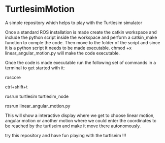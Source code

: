 # TurtlesimMotion
A simple repository which helps to play with the Turtlesim simulator

Once a standard ROS installation is made create the catkin workspace and include the python script inside the workspace and perform a catkin_make function to comple the code. Then move to the folder of the script and since it is a python script it needs to be made executable. chmod +x linear_angular_motion.py will make the code executable.

Once the code is made executable run the following set of commands in a terminal to get started with it:

roscore

ctrl+shift+t

rosrun turtlesim turtlesim_node

rosrun <pkg name where the script is placed> linear_angular_motion.py
  
This will show a interactive display where we get to choose linear motion, angular motion or another motion where we could enter the coordinates to be reached by the turtlseim and make it move there autonomously.

try this repository and have fun playing with the turtlseim !!!
